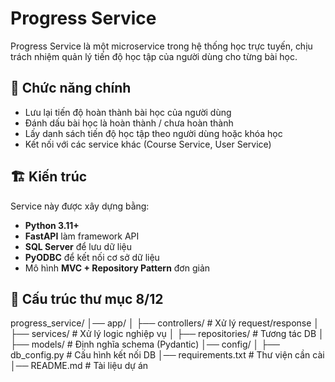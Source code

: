 # Progress Service

Progress Service là một microservice trong hệ thống học trực tuyến, chịu trách nhiệm quản lý tiến độ học tập của người dùng cho từng bài học.

## 📌 Chức năng chính
- Lưu lại tiến độ hoàn thành bài học của người dùng
- Đánh dấu bài học là hoàn thành / chưa hoàn thành
- Lấy danh sách tiến độ học tập theo người dùng hoặc khóa học
- Kết nối với các service khác (Course Service, User Service)

## 🏗️ Kiến trúc
Service này được xây dựng bằng:
- **Python 3.11+**
- **FastAPI** làm framework API
- **SQL Server** để lưu dữ liệu
- **PyODBC** để kết nối cơ sở dữ liệu
- Mô hình **MVC + Repository Pattern** đơn giản

## 📂 Cấu trúc thư mục 8/12
progress_service/
│── app/
│ ├── controllers/ # Xử lý request/response
│ ├── services/ # Xử lý logic nghiệp vụ
│ ├── repositories/ # Tương tác DB
│ ├── models/ # Định nghĩa schema (Pydantic)
│── config/
│ ├── db_config.py # Cấu hình kết nối DB
│── requirements.txt # Thư viện cần cài
│── README.md # Tài liệu dự án